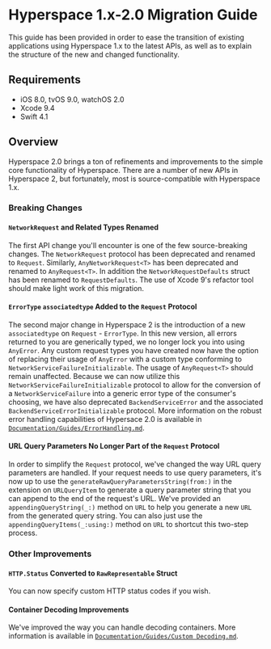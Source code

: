 # Hyperspace 1.x-2.0 Migration Guide

This guide has been provided in order to ease the transition of existing applications using Hyperspace 1.x to the latest APIs, as well as to explain the structure of the new and changed functionality.

## Requirements

- iOS 8.0, tvOS 9.0, watchOS 2.0
- Xcode 9.4
- Swift 4.1

## Overview

Hyperspace 2.0 brings a ton of refinements and improvements to the simple core functionality of Hyperspace. There are a number of new APIs in Hyperspace 2, but fortunately, most is source-compatible with Hyperspace 1.x.

### Breaking Changes

#### `NetworkRequest` and Related Types Renamed

The first API change you'll encounter is one of the few source-breaking changes. The `NetworkRequest` protocol has been deprecated and renamed to `Request`. Similarly, `AnyNetworkRequest<T>` has been deprecated and renamed to `AnyRequest<T>`. In addition the `NetworkRequestDefaults` struct has been renamed to `RequestDefaults`. The use of Xcode 9's refactor tool should make light work of this migration.

#### `ErrorType` `associatedtype` Added to the `Request` Protocol

The second major change in Hyperspace 2 is the introduction of a new `associatedtype` on `Request` - `ErrorType`. In this new version, all errors returned to you are generically typed, we no longer lock you into using `AnyError`. Any custom request types you have created now have the option of replacing their usage of `AnyError` with a custom type conforming to `NetworkServiceFailureInitializable`. The usage of `AnyRequest<T>` should remain unaffected. Because we can now utilize this `NetworkServiceFailureInitializable` protocol to allow for the conversion of a `NetworkServiceFailure` into a generic error type of the consumer's choosing, we have also deprecated `BackendServiceError` and the associated `BackendServiceErrorInitializable` protocol. More information on the robust error handling capabilities of Hypersace 2.0 is available in [`Documentation/Guides/ErrorHandling.md`](../Guides/ErrorHandling.md).

#### URL Query Parameters No Longer Part of the `Request` Protocol

In order to simplify the `Request` protocol, we've changed the way URL query parameters are handled. If your request needs to use query parameters, it's now up to use the `generateRawQueryParametersString(from:)` in the extension on `URLQueryItem` to generate a query parameter string that you can append to the end of the request's URL. We've provided an `appendingQueryString(_:)` method on `URL` to help you generate a new `URL` from the generated query string. You can also just use the `appendingQueryItems(_:using:)` method on `URL` to shortcut this two-step process. 

### Other Improvements

#### `HTTP.Status` Converted to `RawRepresentable` Struct

You can now specify custom HTTP status codes if you wish.

#### Container Decoding Improvements

We've improved the way you can handle decoding containers. More information is available in [`Documentation/Guides/Custom Decoding.md`](../Guides/Custom%20Decoding.md).
